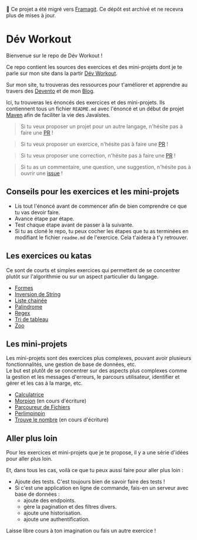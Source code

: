 🛑 Ce projet a été migré vers [Framagit](https://framagit.org/nathvh/dev-workout).
Ce dépôt est archivé et ne recevra plus de mises à jour.

# Dév Workout

Bienvenue sur le repo de Dév Workout !

Ce repo contient les sources des exercices et des mini-projets dont je te parle sur mon site dans la partir [Dév Workout](https://nathaniel-vaur-henel.github.io/dev-workout).

Sur mon site, tu trouveras des ressources pour t'améliorer et apprendre au travers des [Devento](https://nathaniel-vaur-henel.github.io/docs) et de mon [Blog](https://nathaniel-vaur-henel.github.io/blog). 

Ici, tu trouveras les énoncés des exercices et des mini-projets. 
Ils contiennent tous un fichier `README.md` avec l'énoncé et un début de projet [Maven](https://maven.apache.org/) afin de faciliter la vie des Javaïstes.  

> Si tu veux proposer un projet pour un autre langage, n'hésite pas à faire une [PR](https://github.com/Nathaniel-Vaur-Henel/dev-workout/pulls) !

> Si tu veux proposer un exercice, n'hésite pas à faire une [PR](https://github.com/Nathaniel-Vaur-Henel/dev-workout/pulls) !

> Si tu veux proposer une correction, n'hésite pas à faire une [PR](https://github.com/Nathaniel-Vaur-Henel/dev-workout/pulls) !

> Si tu as un commentaire, une question, une suggestion, n'hésite pas à ouvrir une [issue](https://github.com/Nathaniel-Vaur-Henel/dev-workout/issues) !

## Conseils pour les exercices et les mini-projets

- Lis tout l'énoncé avant de commencer afin de bien comprendre ce que tu vas devoir faire.
- Avance étape par étape.
- Test chaque étape avant de passer à la suivante.
- Si tu as cloné le repo, tu peux cocher les étapes que tu as terminées en modifiant le fichier `readme.md` de l'exercice. Cela t'aidera à t'y retrouver.

## Les exercices ou katas

Ce sont de courts et simples exercices qui permettent de se concentrer plutôt sur l'algorithmie ou sur un aspect particulier du langage.

- [Formes](exercices/formes/readme.md)
- [Inversion de String](exercices/inversion-string/readme.md)
- [Liste chainée](exercices/liste-chainee/readme.md)
- [Palindrome](exercices/palindrome/readme.md)
- [Regex](exercices/regex/readme.md)
- [Tri de tableau](exercices/tri-tableau/readme.md)
- [Zoo](exercices/zoo/readme.md)

## Les mini-projets

Les mini-projets sont des exercices plus complexes, pouvant avoir plusieurs fonctionnalités, une gestion de base de données, etc.  
Le but est plutôt de se concentrer sur des aspects plus complexes comme la gestion et les messages d'erreurs, le parcours utilisateur, identifier et gérer et les cas à la marge, etc.

- [Calculatrice](miniprojets/calculatrice/readme.md)
- [Morpion](miniprojets/morpion/readme.md) (en cours d'écriture)
- [Parcoureur de Fichiers](miniprojets/parcoureur_fichiers/readme.md)
- [Perlimpinpin](miniprojets/perlimpinpin/readme.md)
- [Trouve le nombre](miniprojets/trouve_le_nombre/readme.md) (en cours d'écriture)

## Aller plus loin

Pour les exercices et mini-projets que je te propose, il y a une série d'idées pour aller plus loin.

Et, dans tous les cas, voilà ce que tu peux aussi faire pour aller plus loin : 

- Ajoute des tests. C'est toujours bien de savoir faire des tests !
- Si c'est une application en ligne de commande, fais-en un serveur avec base de données :
    - ajoute des endpoints.
    - gère la pagination et des filtres divers.
    - ajoute une historisation.
    - ajoute une authentification.

Laisse libre cours à ton imagination ou fais un autre exercice !  
